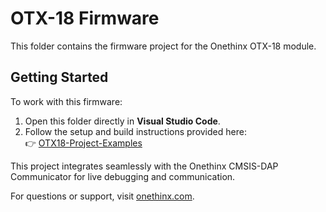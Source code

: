 # OTX-18 Firmware

This folder contains the firmware project for the Onethinx OTX-18 module.

## Getting Started

To work with this firmware:

1. Open this folder directly in **Visual Studio Code**.
2. Follow the setup and build instructions provided here:  
   👉 [OTX18-Project-Examples](https://github.com/onethinx/OTX18-Project-Examples)

This project integrates seamlessly with the Onethinx CMSIS-DAP Communicator for live debugging and communication.

For questions or support, visit [onethinx.com](https://www.onethinx.com).
